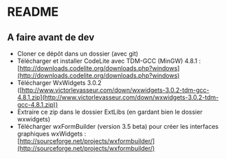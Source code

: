 # README #

## A faire avant de dev ##
* Cloner ce dépôt dans un dossier (avec git)
* Télécharger et installer CodeLite avec TDM-GCC (MinGW) 4.8.1 : [http://downloads.codelite.org/downloads.php?windows](http://downloads.codelite.org/downloads.php?windows)
* Télécharger WxWidgets 3.0.2 ([http://www.victorlevasseur.com/down/wxwidgets-3.0.2-tdm-gcc-4.8.1.zip](http://www.victorlevasseur.com/down/wxwidgets-3.0.2-tdm-gcc-4.8.1.zip))
* Extraire ce zip dans le dossier ExtLibs (en gardant bien le dossier wxwidgets)
* Télécharger wxFormBuilder (version 3.5 beta) pour créer les interfaces graphiques wxWidgets : [http://sourceforge.net/projects/wxformbuilder/](http://sourceforge.net/projects/wxformbuilder/)